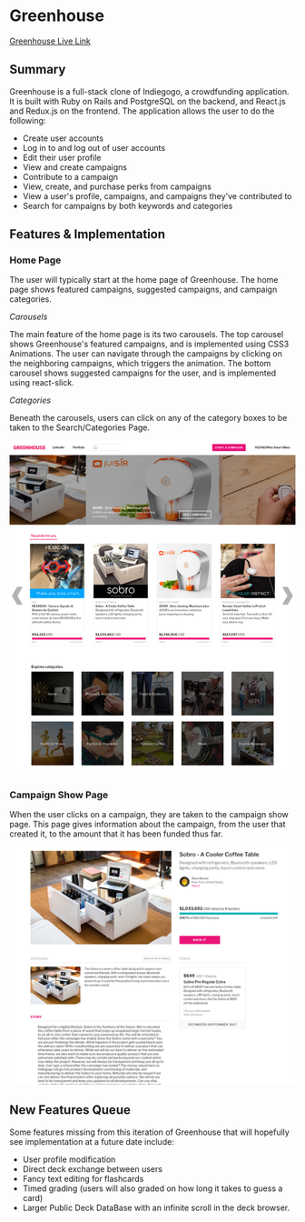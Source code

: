 # Greenhouse

[Greenhouse Live Link][heroku]

[heroku]: http://www.the-greenhouse.co/#/

## Summary

Greenhouse is a full-stack clone of Indiegogo, a crowdfunding application. It is built with Ruby on Rails and PostgreSQL on the backend, and React.js and Redux.js on the frontend. The application allows the user to do the following:
* Create user accounts
* Log in to and log out of user accounts
* Edit their user profile
* View and create campaigns
* Contribute to a campaign
* View, create, and purchase perks from campaigns
* View a user's profile, campaigns, and campaigns they've contributed to
* Search for campaigns by both keywords and categories

## Features & Implementation

### Home Page

The user will typically start at the home page of Greenhouse. The home page shows featured campaigns, suggested campaigns, and campaign categories.

*Carousels*

The main feature of the home page is its two carousels. The top carousel shows Greenhouse's featured campaigns, and is implemented using CSS3 Animations. The user can navigate through the campaigns by clicking on the neighboring campaigns, which triggers the animation. The bottom carousel shows suggested campaigns for the user, and is implemented using react-slick.

*Categories*

Beneath the carousels, users can click on any of the category boxes to be taken to the Search/Categories Page.

![Home Page](/docs/images/home_page.png)

### Campaign Show Page

When the user clicks on a campaign, they are taken to the campaign show page. This page gives information about the campaign, from the user that created it, to the amount that it has been funded thus far.


![Campaign Show Page](/docs/images/campaign_show.png)



## New Features Queue

Some features missing from this iteration of Greenhouse that will hopefully see
implementation at a future date include:

* User profile modification
* Direct deck exchange between users
* Fancy text editing for flashcards
* Timed grading (users will also graded on how long it takes to guess a card)
* Larger Public Deck DataBase with an infinite scroll in the deck browser.

